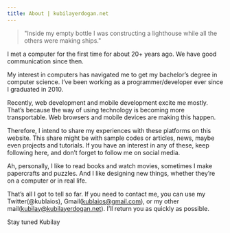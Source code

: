 ```yaml
---
title: About | kubilayerdogan.net
---
```

> "Inside my empty bottle I was constructing a lighthouse while all the others were making ships."

I met a computer for the first time for about 20+ years ago. We have good communication since then.  

My interest in computers has navigated me to get my bachelor’s degree in computer science. I’ve been working as a programmer/developer ever since I graduated in 2010.

Recently, web development and mobile development excite me mostly. That’s because the way of using technology is becoming more transportable. Web browsers and mobile devices are making this happen.

Therefore, I intend to share my experiences with these platforms on this website. This share might be with sample codes or articles, news, maybe even projects and tutorials. If you have an interest in any of these, keep following here, and don’t forget to follow me on social media.

Ah, personally, I like to read books and watch movies, sometimes I make papercrafts and puzzles. And I like designing new things, whether they’re on a computer or in real life.

That’s all I got to tell so far. If you need to contact me, you can use my Twitter(@kublaios), Gmail(kublaios@gmail.com), or my other mail(kubilay@kubilayerdogan.net). I’ll return you as quickly as possible.

Stay tuned
Kubilay
